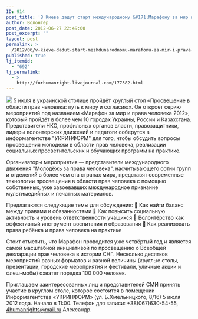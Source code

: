 ```yaml
---
ID: 914
post_title: 'В Киеве дадут старт международному &#171;Марафону за мир и права человека 2012&#8243;'
author: Волонтер
post_date: 2012-06-27 22:49:00
post_excerpt: ""
layout: post
permalink: >
  /2012/06/v-kieve-dadut-start-mezhdunarodnomu-marafonu-za-mir-i-prava-cheloveka-2012.html
published: true
lj_itemid:
  - "692"
lj_permalink:
  - >
    http://forhumanright.livejournal.com/177382.html
---
```

<img src="http://img-fotki.yandex.ru/get/5109/81877309.9/0_85853_d51e39d3_M.jpg" /> 5 июля в украинской столице пройдёт круглый стол «Просвещение в области прав человека: путь к миру и согласию». Он откроет серию мероприятий под названием «Марафон за мир и права человека 2012», который пройдёт в более чем 10 городах Украины, России и Казахстана. Представители НКО, профильных органов власти, правозащитники, лидеры волонтерских движений и педагоги соберутся в информагентстве "УКРИНФОРМ" для того, чтобы обсудить вопросы просвещения молодежи в области прав человека, реализации социальных просветительских и обучающих программ на практике. 

Организаторы мероприятия — представители международного движения "Молодёжь за права человека", насчитывающего сотни групп и отделений в более чем ста странах мира, представят современные технологии просвещения в области прав человека с помощью собственных, уже завоевавших международное признание мультимедийных и печатных материалов.

Предлагаются следующие темы для обсуждения:
	Как найти баланс между правами и обязанностями
	Как повысить социальную активность и уровень ответственности учащихся
	Волонтёрство как эффективный инструмент воспитания и образования
	Как реализовать права ребёнка и права человека на практике


Стоит отметить, что Марафон проводится уже четвёртый год и является самой масштабной инициативой по просвещению о Всеобщей декларации прав человека в истории СНГ. Несколько десятков мероприятий разных форматов и разной величины (круглые столы, презентации, городские мероприятия и фестивали, уличные акции и флеш-мобы) охватят порядка 100 000 человек.

Приглашаем заинтересованных лиц и представителей СМИ принять участие в круглом столе, которое состоится в помещении Информагентства «УКРИНФОРМ»  (ул. Б.Хмельницкого, 8/16) 5 июля 2012 года. Начало в 11:00.  Телефон для записи: +38(067)630-54-55, 4humanrights@mail.ru Александр.